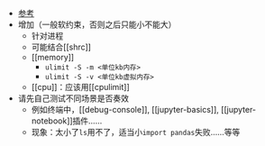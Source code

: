 - [参考](https://zhuanlan.zhihu.com/p/647508754)
- 增加（一般软约束，否则之后只能小不能大）
  - 针对进程
  - 可能结合[[shrc]]
  - [[memory]]
    - `ulimit -S -m <单位kb内存>`
    - `ulimit -S -v <单位kb虚拟内存>`
  - [[cpu]]：应该用[[cpulimit]]
- 请先自己测试不同场景是否奏效
  - 例如终端中，[[debug-console]], [[jupyter-basics]], [[jupyter-notebook]]插件……
  - 现象：太小了`ls`用不了，适当小`import pandas`失败……等等